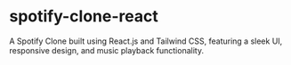 # spotify-clone-react
A Spotify Clone built using React.js and Tailwind CSS, featuring a sleek UI, responsive design, and music playback functionality.
